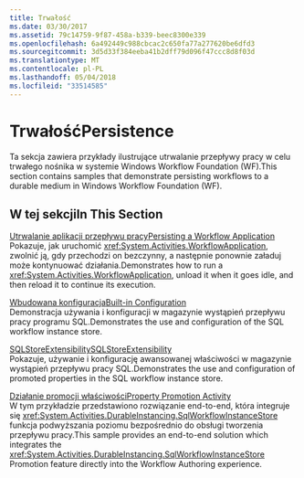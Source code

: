 ```yaml
---
title: Trwałość
ms.date: 03/30/2017
ms.assetid: 79c14759-9f87-458a-b339-beec8300e339
ms.openlocfilehash: 6a492449c988cbcac2c650fa77a277620be6dfd3
ms.sourcegitcommit: 3d5d33f384eeba41b2dff79d096f47ccc8d8f03d
ms.translationtype: MT
ms.contentlocale: pl-PL
ms.lasthandoff: 05/04/2018
ms.locfileid: "33514585"
---
```

# <a name="persistence"></a><span data-ttu-id="42c49-102">Trwałość</span><span class="sxs-lookup"><span data-stu-id="42c49-102">Persistence</span></span>
<span data-ttu-id="42c49-103">Ta sekcja zawiera przykłady ilustrujące utrwalanie przepływy pracy w celu trwałego nośnika w systemie Windows Workflow Foundation (WF).</span><span class="sxs-lookup"><span data-stu-id="42c49-103">This section contains samples that demonstrate persisting workflows to a durable medium in Windows Workflow Foundation (WF).</span></span>  
  
## <a name="in-this-section"></a><span data-ttu-id="42c49-104">W tej sekcji</span><span class="sxs-lookup"><span data-stu-id="42c49-104">In This Section</span></span>  
 [<span data-ttu-id="42c49-105">Utrwalanie aplikacji przepływu pracy</span><span class="sxs-lookup"><span data-stu-id="42c49-105">Persisting a Workflow Application</span></span>](../../../../docs/framework/windows-workflow-foundation/samples/persisting-a-workflow-application.md)  
 <span data-ttu-id="42c49-106">Pokazuje, jak uruchomić <xref:System.Activities.WorkflowApplication>, zwolnić ją, gdy przechodzi on bezczynny, a następnie ponownie załaduj może kontynuować działania.</span><span class="sxs-lookup"><span data-stu-id="42c49-106">Demonstrates how to run a <xref:System.Activities.WorkflowApplication>, unload it when it goes idle, and then reload it to continue its execution.</span></span>  
  
 [<span data-ttu-id="42c49-107">Wbudowana konfiguracja</span><span class="sxs-lookup"><span data-stu-id="42c49-107">Built-in Configuration</span></span>](../../../../docs/framework/windows-workflow-foundation/samples/built-in-configuration.md)  
 <span data-ttu-id="42c49-108">Demonstracja używania i konfiguracji w magazynie wystąpień przepływu pracy programu SQL.</span><span class="sxs-lookup"><span data-stu-id="42c49-108">Demonstrates the use and configuration of the SQL workflow instance store.</span></span>  
  
 [<span data-ttu-id="42c49-109">SQLStoreExtensibility</span><span class="sxs-lookup"><span data-stu-id="42c49-109">SQLStoreExtensibility</span></span>](../../../../docs/framework/windows-workflow-foundation/samples/sqlstoreextensibility.md)  
 <span data-ttu-id="42c49-110">Pokazuje, używanie i konfigurację awansowanej właściwości w magazynie wystąpień przepływu pracy SQL.</span><span class="sxs-lookup"><span data-stu-id="42c49-110">Demonstrates the use and configuration of promoted properties in the SQL workflow instance store.</span></span>  
  
 [<span data-ttu-id="42c49-111">Działanie promocji właściwości</span><span class="sxs-lookup"><span data-stu-id="42c49-111">Property Promotion Activity</span></span>](../../../../docs/framework/windows-workflow-foundation/samples/property-promotion-activity.md)  
 <span data-ttu-id="42c49-112">W tym przykładzie przedstawiono rozwiązanie end-to-end, która integruje się <xref:System.Activities.DurableInstancing.SqlWorkflowInstanceStore> funkcja podwyższania poziomu bezpośrednio do obsługi tworzenia przepływu pracy.</span><span class="sxs-lookup"><span data-stu-id="42c49-112">This sample provides an end-to-end solution which integrates the <xref:System.Activities.DurableInstancing.SqlWorkflowInstanceStore> Promotion feature directly into the Workflow Authoring experience.</span></span>
